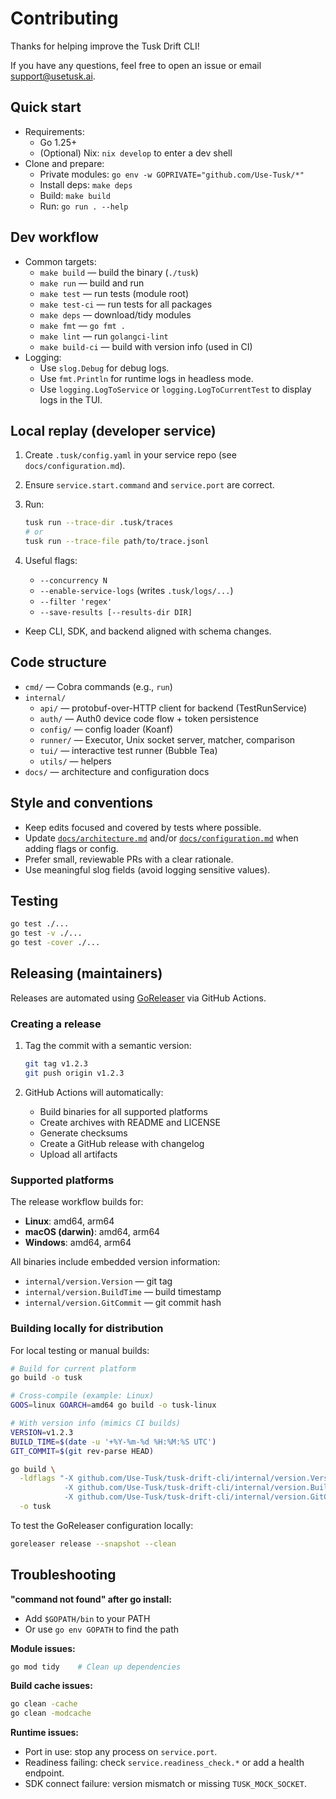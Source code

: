 # Contributing

Thanks for helping improve the Tusk Drift CLI!

If you have any questions, feel free to open an issue or email [support@usetusk.ai](support@usetusk.ai).

## Quick start

- Requirements:
  - Go 1.25+
  - (Optional) Nix: `nix develop` to enter a dev shell
- Clone and prepare:
  - Private modules: `go env -w GOPRIVATE="github.com/Use-Tusk/*"`
  - Install deps: `make deps`
  - Build: `make build`
  - Run: `go run . --help`

## Dev workflow

- Common targets:
  - `make build` — build the binary (`./tusk`)
  - `make run` — build and run
  - `make test` — run tests (module root)
  - `make test-ci` — run tests for all packages
  - `make deps` — download/tidy modules
  - `make fmt` — `go fmt .`
  - `make lint` — run `golangci-lint`
  - `make build-ci` — build with version info (used in CI)
- Logging:
  - Use `slog.Debug` for debug logs.
  - Use `fmt.Println` for runtime logs in headless mode.
  - Use `logging.LogToService` or `logging.LogToCurrentTest` to display logs in the TUI.

## Local replay (developer service)

1) Create `.tusk/config.yaml` in your service repo (see `docs/configuration.md`).
2) Ensure `service.start.command` and `service.port` are correct.
3) Run:

   ```bash
   tusk run --trace-dir .tusk/traces
   # or
   tusk run --trace-file path/to/trace.jsonl
   ```

4) Useful flags:
   - `--concurrency N`
   - `--enable-service-logs` (writes `.tusk/logs/...`)
   - `--filter 'regex'`
   - `--save-results [--results-dir DIR]`

- Keep CLI, SDK, and backend aligned with schema changes.

## Code structure

- `cmd/` — Cobra commands (e.g., `run`)
- `internal/`
  - `api/` — protobuf-over-HTTP client for backend (TestRunService)
  - `auth/` — Auth0 device code flow + token persistence
  - `config/` — config loader (Koanf)
  - `runner/` — Executor, Unix socket server, matcher, comparison
  - `tui/` — interactive test runner (Bubble Tea)
  - `utils/` — helpers
- `docs/` — architecture and configuration docs

## Style and conventions

- Keep edits focused and covered by tests where possible.
- Update [`docs/architecture.md`](docs/architecture.md) and/or [`docs/configuration.md`](docs/configuration.md) when adding flags or config.
- Prefer small, reviewable PRs with a clear rationale.
- Use meaningful slog fields (avoid logging sensitive values).

## Testing

```bash
go test ./...
go test -v ./...
go test -cover ./...
```

## Releasing (maintainers)

Releases are automated using [GoReleaser](https://goreleaser.com/) via GitHub Actions.

### Creating a release

1. Tag the commit with a semantic version:

   ```bash
   git tag v1.2.3
   git push origin v1.2.3
   ```

2. GitHub Actions will automatically:
   - Build binaries for all supported platforms
   - Create archives with README and LICENSE
   - Generate checksums
   - Create a GitHub release with changelog
   - Upload all artifacts

### Supported platforms

The release workflow builds for:

- **Linux**: amd64, arm64
- **macOS (darwin)**: amd64, arm64
- **Windows**: amd64, arm64

All binaries include embedded version information:

- `internal/version.Version` — git tag
- `internal/version.BuildTime` — build timestamp  
- `internal/version.GitCommit` — git commit hash

### Building locally for distribution

For local testing or manual builds:

```bash
# Build for current platform
go build -o tusk

# Cross-compile (example: Linux)
GOOS=linux GOARCH=amd64 go build -o tusk-linux

# With version info (mimics CI builds)
VERSION=v1.2.3
BUILD_TIME=$(date -u '+%Y-%m-%d %H:%M:%S UTC')
GIT_COMMIT=$(git rev-parse HEAD)

go build \
  -ldflags "-X github.com/Use-Tusk/tusk-drift-cli/internal/version.Version=${VERSION} \
            -X github.com/Use-Tusk/tusk-drift-cli/internal/version.BuildTime=${BUILD_TIME} \
            -X github.com/Use-Tusk/tusk-drift-cli/internal/version.GitCommit=${GIT_COMMIT}" \
  -o tusk
```

To test the GoReleaser configuration locally:

```bash
goreleaser release --snapshot --clean
```

## Troubleshooting

**"command not found" after go install:**

- Add `$GOPATH/bin` to your PATH
- Or use `go env GOPATH` to find the path

**Module issues:**

```bash
go mod tidy    # Clean up dependencies
```

**Build cache issues:**

```bash
go clean -cache
go clean -modcache
```

**Runtime issues:**

- Port in use: stop any process on `service.port`.
- Readiness failing: check `service.readiness_check.*` or add a health endpoint.
- SDK connect failure: version mismatch or missing `TUSK_MOCK_SOCKET`.
